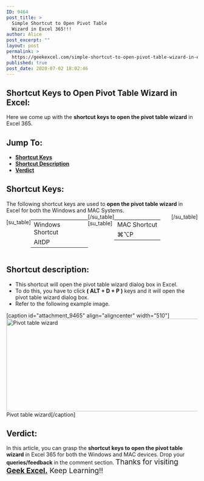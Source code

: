 ```yaml
---
ID: 9464
post_title: >
  Simple Shortcut to Open Pivot Table
  Wizard in Excel 365!!!
author: Alice
post_excerpt: ""
layout: post
permalink: >
  https://geekexcel.com/simple-shortcut-to-open-pivot-table-wizard-in-excel-365/
published: true
post_date: 2020-07-02 18:02:46
---
```

<h2>Shortcut Keys to Open Pivot Table Wizard in Excel:</h2>
Here we come up with the <strong>shortcut keys to open the pivot table wizard</strong> in Excel 365.
<h2>Jump To:</h2>
<ul>
 	<li><strong><a href="#1">Shortcut Keys</a></strong></li>
 	<li><strong><a href="#2">Shortcut Description</a></strong></li>
 	<li><strong><a href="#3">Verdict</a></strong></li>
</ul>
<h2 id="1">Shortcut Keys:</h2>
The following shortcut keys are used to <strong>open the pivot table wizard</strong> in Excel for both the Windows and MAC Systems.
<div style="display: flex;">

[su_table]
<table>
<tbody>
<tr>
<td>Windows Shortcut</td>
</tr>
<tr>
<td style="display: flex;"><span class="key-flex"><span class="win-key"><span class="custom-span-key">Alt</span></span></span><span class="key-flex"><span class="win-key"><span class="custom-span-key">D</span></span></span><span class="key-flex"><span class="win-key"><span class="custom-span-key">P</span></span></span></td>
</tr>
</tbody>
</table>
[/su_table]
[su_table]
<table style="float: right;">
<tbody>
<tr>
<td>MAC Shortcut</td>
</tr>
<tr>
<td style="display: flex;"><span class="key-flex"><span class="mac-key"><span class="custom-span-key">⌘</span></span></span><span class="key-flex"><span class="mac-key"><span class="custom-span-key">⌥</span></span></span><span class="key-flex"><span class="mac-key"><span class="custom-span-key">P</span></span></span></td>
</tr>
</tbody>
</table>
[/su_table]

</div>
<h2 id="2">Shortcut description:</h2>
<ul>
 	<li>This shortcut will open the pivot table wizard dialog box in Excel.</li>
 	<li>To do this, you have to click <strong>( ALT + D + P )</strong> keys and it will open the pivot table wizard dialog box.</li>
 	<li>Refer to the following example image.</li>
</ul>
[caption id="attachment_9465" align="aligncenter" width="510"]<img class="size-full wp-image-9465" src="https://geekexcel.com/wp-content/uploads/2020/07/Screenshot_15.png" alt="Pivot table wizard" width="510" height="244" /> Pivot table wizard[/caption]
<h2 id="3">Verdict:</h2>
In this article, you can grasp the <strong>shortcut keys to open the pivot table wizard</strong> in Excel 365 for both the Windows and MAC devices. Drop your <strong>queries/feedback</strong> in the comment section. <span style="font-size: 19px;">Thanks for visiting <strong><a href="https://geekexcel.com/">Geek Excel.</a></strong> Keep Learning!!</span>